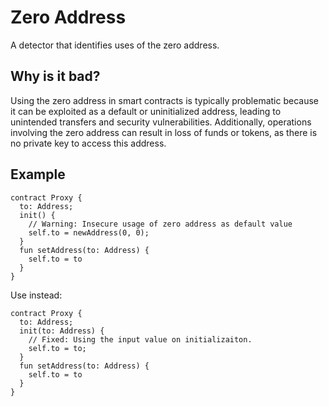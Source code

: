 # Zero Address

A detector that identifies uses of the zero address.

## Why is it bad?
Using the zero address in smart contracts is typically problematic because it can be
exploited as a default or uninitialized address, leading to unintended transfers and
security vulnerabilities. Additionally, operations involving the zero address can
result in loss of funds or tokens, as there is no private key to access this address.

## Example
```tact
contract Proxy {
  to: Address;
  init() {
    // Warning: Insecure usage of zero address as default value
    self.to = newAddress(0, 0);
  }
  fun setAddress(to: Address) {
    self.to = to
  }
}
```

Use instead:
```tact
contract Proxy {
  to: Address;
  init(to: Address) {
    // Fixed: Using the input value on initializaiton.
    self.to = to;
  }
  fun setAddress(to: Address) {
    self.to = to
  }
}
```
